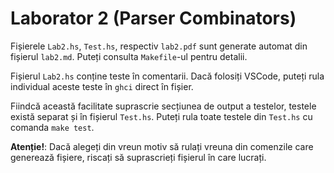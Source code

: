 # Laborator 2 (Parser Combinators)

Fișierele `Lab2.hs`, `Test.hs`, respectiv `lab2.pdf` sunt generate automat din fișierul `lab2.md`. Puteți consulta `Makefile`-ul pentru detalii. 

Fișierul `Lab2.hs` conține teste în comentarii. Dacă folosiți VSCode, puteți rula individual aceste teste în `ghci` direct în fișier. 

Fiindcă această facilitate suprascrie secțiunea de output a testelor, testele există separat și în fișierul `Test.hs`. Puteți rula toate testele din `Test.hs` cu comanda `make test`.

**Atenție!**: Dacă alegeți din vreun motiv să rulați vreuna din comenzile care generează fișiere, riscați să suprascrieți fișierul în care lucrați.

